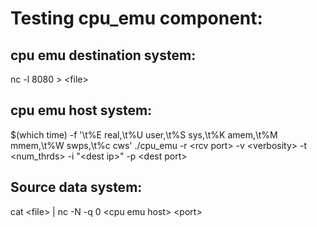 # Testing cpu_emu component:

## cpu emu destination system:

nc -l 8080 > \<file> 


## cpu emu host system:

$(which time) -f '\t%E real,\t%U user,\t%S sys,\t%K amem,\t%M mmem,\t%W swps,\t%c cws' ./cpu_emu -r \<rcv port> -v \<verbosity> -t \<num_thrds> -i "\<dest ip>" -p \<dest port> 


## Source data system:

cat \<file> | nc -N -q 0 \<cpu emu host> \<port> 
